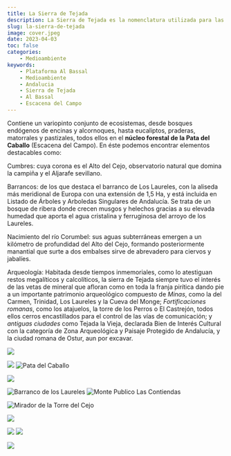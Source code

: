 ```yaml
---
title: La Sierra de Tejada
description: La Sierra de Tejada es la nomenclatura utilizada para las primeras estribaciones de la sierra de Huelva, afamada por escenarios naturales maravillosos en Aracena y Picos de Aroche, Fuenteheridos, Zufre o Castaño del Robledo. Está enmarcada al norte con Minas de Riotinto y El Castillo de las Guardas y por los ríos Tinto y Agrio, a izquierda y derecha. La componen varios términos municipales de los que sólo la población de Berrocal se encuentra inmersa en ella. Plataforma Al Bassal.
slug: la-sierra-de-tejada
image: cover.jpeg
date: 2023-04-03
toc: false
categories:
    - Medioambiente
keywords: 
    - Plataforma Al Bassal
    - Medioambiente
    - Andalucia
    - Sierra de Tejada
    - Al Bassal
    - Escacena del Campo
---
```

Contiene un variopinto conjunto de ecosistemas, desde bosques endógenos de encinas y alcornoques, hasta eucaliptos, praderas, matorrales y pastizales, todos ellos en el **núcleo forestal de la Pata del Caballo** (Escacena del Campo). En éste podemos encontrar elementos destacables como:

Cumbres: cuya corona es el Alto del Cejo, observatorio natural que domina la campiña y el Aljarafe sevillano.

Barrancos: de los que destaca el barranco de Los Laureles, con la aliseda más meridional de Europa con una extensión de 1,5 Ha, y está incluida en Listado de Árboles y Arboledas Singulares de Andalucía. Se trata de un bosque de ribera donde crecen musgos y helechos gracias a su elevada humedad que aporta el agua cristalina y ferruginosa del arroyo de los Laureles.

Nacimiento del río Corumbel: sus aguas subterráneas emergen a un kilómetro de profundidad del Alto del Cejo, formando posteriormente manantial que surte a dos embalses sirve de abrevadero para ciervos y jabalíes.

Arqueología: Habitada desde tiempos inmemoriales, como lo atestiguan restos megalíticos y calcolíticos, la sierra de Tejada siempre tuvo el interés de las vetas de mineral que afloran como en toda la franja pirítica dando pie a un importante patrimonio arqueológico compuesto de _Minas_, como la del Carmen, Trinidad, Los Laureles y la Cueva del Monge; _Fortificaciones romanas_, como los atajuelos, la torre de los Perros o El Castrejón, todos ellos cerros encastillados para el control de las vías de comunicación; y _antiguas ciudades_ como Tejada la Vieja, declarada Bien de Interés Cultural con la categoría de Zona Arqueológica y Paisaje Protegido de Andalucía, y la ciudad romana de Ostur, aun por excavar.

![](arroyo.jpeg)

![](torre.jpeg) ![Pata del Caballo](pata-del-caballo.jpeg)

![](bosque.jpeg)

![Barranco de los Laureles](senales.jpeg) ![Monte Publico Las Contiendas](las-contiendas.jpeg)

![Mirador de la Torre del Cejo](mirador.jpeg)

![](piedras.jpeg)

![](embalse.jpeg) ![](chapa.jpeg)

![](laguna.jpeg)